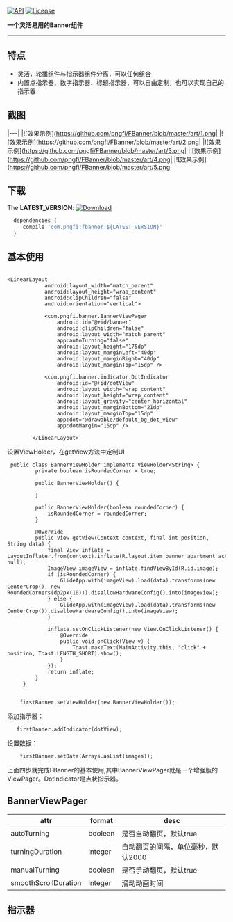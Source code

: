 [![API](https://img.shields.io/badge/API-11%2B-blue.svg?style=flat)](https://android-arsenal.com/api?level=11)
[![License](http://img.shields.io/badge/License-Apache%202.0-brightgreen.svg?style=flat)](https://opensource.org/licenses/Apache-2.0)

**一个灵活易用的Banner组件**
****

## 特点
- 灵活，轮播组件与指示器组件分离，可以任何组合
- 内置点指示器、数字指示器、标题指示器，可以自由定制，也可以实现自己的指示器


## 截图
|---|
|![效果示例](https://github.com/pngfi/FBanner/blob/master/art/1.png|
|![效果示例](https://github.com/pngfi/FBanner/blob/master/art/2.png|
|![效果示例](https://github.com/pngfi/FBanner/blob/master/art/3.png|
|![效果示例](https://github.com/pngfi/FBanner/blob/master/art/4.png|
|![效果示例](https://github.com/pngfi/FBanner/blob/master/art/5.png|

## 下载
The **LATEST_VERSION**: [![Download](https://api.bintray.com/packages/pngfi/maven/fbanner/images/download.svg)](https://bintray.com/pngfi/maven/fbanner/_latestVersion)
```groovy
  dependencies {
     compile 'com.pngfi:fbanner:${LATEST_VERSION}'
  }
```
## 基本使用
```

<LinearLayout
            android:layout_width="match_parent"
            android:layout_height="wrap_content"
            android:clipChildren="false"
            android:orientation="vertical">

            <com.pngfi.banner.BannerViewPager
                android:id="@+id/banner"
                android:clipChildren="false"
                android:layout_width="match_parent"
                app:autoTurning="false"
                android:layout_height="175dp"
                android:layout_marginLeft="40dp"
                android:layout_marginRight="40dp"
                android:layout_marginTop="15dp" />

            <com.pngfi.banner.indicator.DotIndicator
                android:id="@+id/dotView"
                android:layout_width="wrap_content"
                android:layout_height="wrap_content"
                android:layout_gravity="center_horizontal"
                android:layout_marginBottom="21dp"
                android:layout_marginTop="15dp"
                app:dot="@drawable/default_bg_dot_view"
                app:dotMargin="16dp" />

        </LinearLayout>

```

设置ViewHolder，在getView方法中定制UI
```
 public class BannerViewHolder implements ViewHolder<String> {
         private boolean isRoundedCorner = true;

         public BannerViewHolder() {

         }

         public BannerViewHolder(boolean roundedCorner) {
             isRoundedCorner = roundedCorner;
         }

         @Override
         public View getView(Context context, final int position, String data) {
             final View inflate = LayoutInflater.from(context).inflate(R.layout.item_banner_apartment_activity, null);
             ImageView imageView = inflate.findViewById(R.id.image);
             if (isRoundedCorner) {
                 GlideApp.with(imageView).load(data).transforms(new CenterCrop(), new RoundedCorners(dp2px(10))).disallowHardwareConfig().into(imageView);
             } else {
                 GlideApp.with(imageView).load(data).transforms(new CenterCrop()).disallowHardwareConfig().into(imageView);
             }

             inflate.setOnClickListener(new View.OnClickListener() {
                 @Override
                 public void onClick(View v) {
                     Toast.makeText(MainActivity.this, "click" + position, Toast.LENGTH_SHORT).show();
                 }
             });
             return inflate;
         }
     }


    firstBanner.setViewHolder(new BannerViewHolder());

```
添加指示器：

```
   firstBanner.addIndicator(dotView);
```
设置数据：
```
    firstBanner.setData(Arrays.asList(images));
```
上面四步就完成FBanner的基本使用,其中BannerViewPager就是一个增强版的ViewPager。DotIndicator是点状指示器。

## BannerViewPager

 attr | format | desc
  -------- | ---|---
  autoTurning|boolean|是否自动翻页，默认true
  turningDuration|integer|自动翻页的间隔，单位毫秒，默认2000
  manualTurning|boolean|是否手动翻页，默认true
  smoothScrollDuration|integer|滑动动画时间

## 指示器

